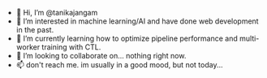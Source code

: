 - 👋 Hi, I’m @tanikajangam
- 👀 I’m interested in machine learning/AI and have done web development in the past. 
- 🌱 I’m currently learning how to optimize pipeline performance and multi-worker training with CTL. 
- 💞️ I’m looking to collaborate on... nothing right now.
- 📫 don't reach me. im usually in a good mood, but not today...

<!---
tanikajangam/tanikajangam is a ✨ special ✨ repository because its `README.md` (this file) appears on your GitHub profile.
You can click the Preview link to take a look at your changes.
--->
